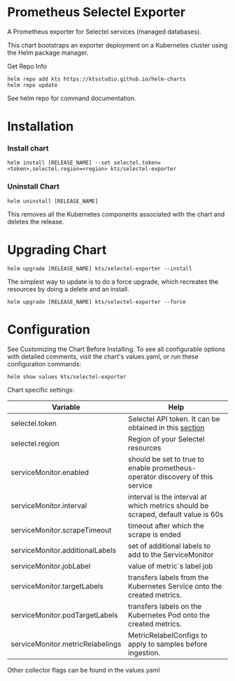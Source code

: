 # Prometheus Selectel Exporter

A Prometheus exporter for Selectel services (managed databases).

This chart bootstraps an exporter deployment on a Kubernetes cluster using the Helm package manager.

Get Repo Info
```shell
helm repo add kts https://ktsstudio.github.io/helm-charts
helm repo update
```
See helm repo for command documentation.

# Installation

### Install chart 
```shell
helm install [RELEASE_NAME] --set selectel.token=<token>,selectel.region=<region> kts/selectel-exporter
```

### Uninstall Chart
```shell
helm uninstall [RELEASE_NAME]
```

This removes all the Kubernetes components associated with the chart and deletes the release.


# Upgrading Chart
```shell
helm upgrade [RELEASE_NAME] kts/selectel-exporter --install
```

The simplest way to update is to do a force upgrade, which recreates the resources by doing a delete and an install.
```shell
helm upgrade [RELEASE_NAME] kts/selectel-exporter --force
```

# Configuration
See Customizing the Chart Before Installing. To see all configurable options with detailed comments, visit the chart's values.yaml, or run these configuration commands:

```shell
helm show values kts/selectel-exporter
```

Chart specific settings:

Variable | Help
---------|-----
selectel.token|Selectel API token. It can be obtained in this [section](https://my.selectel.ru/profile/apikeys)
selectel.region|Region of your Selectel resources
serviceMonitor.enabled|should be set to true to enable prometheus-operator discovery of this service
serviceMonitor.interval|interval is the interval at which metrics should be scraped, default value is 60s
serviceMonitor.scrapeTimeout|timeout after which the scrape is ended
serviceMonitor.additionalLabels|set of additional labels to add to the ServiceMonitor
serviceMonitor.jobLabel|value of metric`s label job  
serviceMonitor.targetLabels|transfers labels from the Kubernetes Service onto the created metrics.
serviceMonitor.podTargetLabels|transfers labels on the Kubernetes Pod onto the created metrics.
serviceMonitor.metricRelabelings|MetricRelabelConfigs to apply to samples before ingestion.

Other collector flags can be found in the values.yaml
